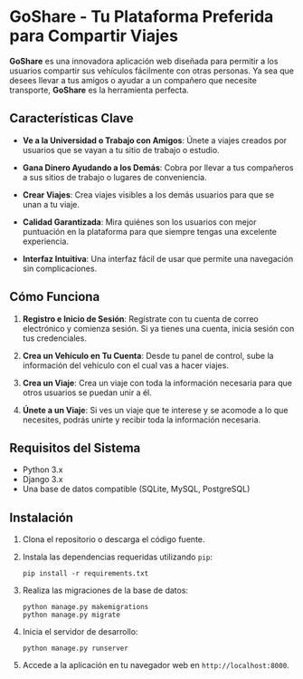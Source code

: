 
# GoShare - Tu Plataforma Preferida para Compartir Viajes

**GoShare** es una innovadora aplicación web diseñada para permitir a los usuarios compartir sus vehículos fácilmente con otras personas. Ya sea que desees llevar a tus amigos o ayudar a un compañero que necesite transporte, **GoShare** es la herramienta perfecta.

## Características Clave

- **Ve a la Universidad o Trabajo con Amigos**: Únete a viajes creados por usuarios que se vayan a tu sitio de trabajo o estudio.
  
- **Gana Dinero Ayudando a los Demás**: Cobra por llevar a tus compañeros a sus sitios de trabajo o lugares de conveniencia.

- **Crear Viajes**: Crea viajes visibles a los demás usuarios para que se unan a tu viaje.

- **Calidad Garantizada**: Mira quiénes son los usuarios con mejor puntuación en la plataforma para que siempre tengas una excelente experiencia.

- **Interfaz Intuitiva**: Una interfaz fácil de usar que permite una navegación sin complicaciones.

## Cómo Funciona

1. **Registro e Inicio de Sesión**: Regístrate con tu cuenta de correo electrónico y comienza sesión. Si ya tienes una cuenta, inicia sesión con tus credenciales.

2. **Crea un Vehículo en Tu Cuenta**: Desde tu panel de control, sube la información del vehículo con el cual vas a hacer viajes.

3. **Crea un Viaje**: Crea un viaje con toda la información necesaria para que otros usuarios se puedan unir a él.

4. **Únete a un Viaje**: Si ves un viaje que te interese y se acomode a lo que necesites, podrás unirte y recibir toda la información necesaria.

## Requisitos del Sistema

- Python 3.x
- Django 3.x
- Una base de datos compatible (SQLite, MySQL, PostgreSQL)

## Instalación

1. Clona el repositorio o descarga el código fuente.

2. Instala las dependencias requeridas utilizando `pip`:
   ```
   pip install -r requirements.txt
   ```

3. Realiza las migraciones de la base de datos:
   ```
   python manage.py makemigrations
   python manage.py migrate
   ```

4. Inicia el servidor de desarrollo:
   ```
   python manage.py runserver
   ```

5. Accede a la aplicación en tu navegador web en `http://localhost:8000`.
